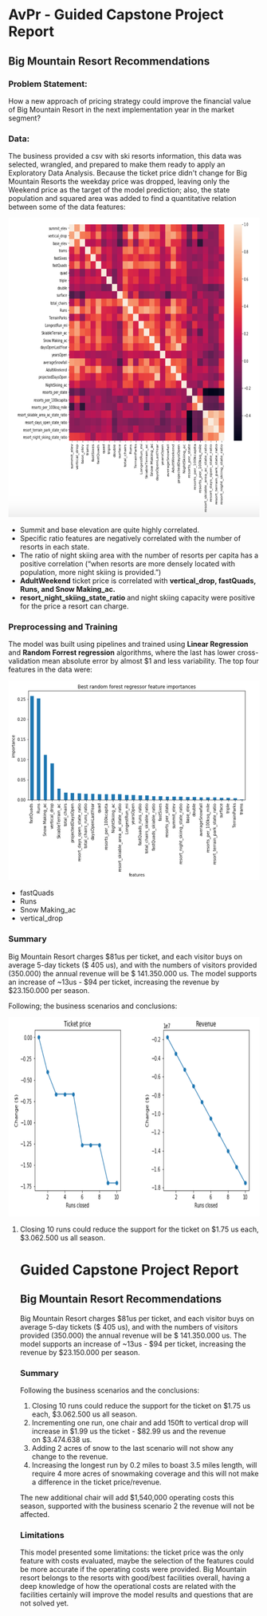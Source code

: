 <h1>AvPr - Guided Capstone Project Report</h1>
<h2>Big Mountain Resort Recommendations</h2>
<h3><strong>Problem Statement:</strong></h3>
<p>How a new approach of pricing strategy could improve the financial value of Big Mountain Resort in the next implementation year in the market segment?</p>
<h3>Data:</h3>
<p>The business provided a csv with ski resorts information, this data was selected, wrangled, and prepared to make them ready to apply an Exploratory Data Analysis. Because the ticket price didn't change for Big Mountain Resorts the weekday price was dropped, leaving only the Weekend price as the target of the model prediction; also, the state population and squared area was added to find a quantitative relation between some of the data features:</p>
<p><img src="images/Heatmap_BigM.png" alt="Heat Map Resorts" width="600" height="600"/></p>
<ul>
<li>Summit and base elevation are quite highly correlated.</li>
<li>Specific ratio features are&nbsp;negatively correlated with the number of resorts in each state.</li>
<li>The ratio of night skiing area with the number of resorts per capita has a positive correlation (&ldquo;when resorts are more densely located with population, more night skiing is provided.&rdquo;)</li>
<li><strong>AdultWeekend</strong>&nbsp;ticket price is correlated with <strong>vertical_drop, fastQuads, Runs, and&nbsp;Snow Making_ac.</strong>&nbsp;</li>
<li><strong>resort_night_skiing_state_ratio </strong>and night skiing capacity were positive for the price a resort can charge.</li>
</ul>
<h3>Preprocessing and Training</h3>
<p>The model was built using pipelines and trained using <strong>Linear Regression</strong> and <strong>Random Forrest regression</strong> algorithms, where the last has lower cross-validation mean absolute error by almost&nbsp;$1 and less variability.&nbsp;The top&nbsp;four features in the data were:</p>
<p><img src="images/RF_features.png" alt="Runs" width="600" height="400"/></p>
<ul>
<li>fastQuads</li>
<li>Runs</li>
<li>Snow Making_ac</li>
<li>vertical_drop</li>
</ul>
<h3><strong>Summary</strong></h3>
<p>Big Mountain Resort charges $81us per ticket, and each visitor buys on average 5-day tickets ($ 405 us), and with the numbers of visitors provided (350.000) the annual revenue will be $ 141.350.000 us. The model supports an increase of ~13us - $94 per ticket, increasing the revenue by $23.150.000 per season.</p>
<p>Following; the business scenarios and conclusions:</p>
<p><img src="images/RunsClosed.png" alt="Runs" width="600" height="400"/></p>
<ol>
<li>Closing 10 runs could reduce the support for the ticket on $1.75 us each, $3.062.500 us all season.&nbsp;</li>
<h1>Guided Capstone Project Report</h1>
<h2>Big Mountain Resort Recommendations</h2>
<p>Big Mountain Resort charges $81us per ticket, and each visitor buys on average 5-day tickets ($ 405 us), and with the numbers of visitors provided (350.000) the annual revenue will be $ 141.350.000 us. The model supports an increase of ~13us - $94 per ticket, increasing the revenue by $23.150.000 per season.</p>
<h3>Summary</h3>
<p>Following the business scenarios and the conclusions:</p>
<ol>
<li>Closing 10 runs could reduce the support for the ticket on $1.75 us each, $3.062.500 us all season.</li>
<li>Incrementing one run, one chair and add 150ft to vertical drop will increase in $1.99 us the ticket - $82.99 us and the revenue on&nbsp;$3.474.638 us.</li>
<li>Adding 2 acres of snow to the last scenario will not show any change to the revenue.</li>
<li>Increasing the longest run by 0.2 miles to boast 3.5 miles length, will require 4 more acres of snowmaking coverage and this will not make a difference in the ticket price/revenue.</li>
</ol>
<p>The new additional chair will add $1,540,000 operating costs this season, supported with the business scenario 2 the revenue will not be affected.</p>
<h3>Limitations</h3>
<p>This model presented some limitations: the ticket price was the only feature with costs evaluated, maybe the selection of the features could be more accurate if the operating costs were provided. Big Mountain resort belongs to the resorts with good/best facilities overall, having a deep knowledge of how the operational costs are related with the facilities certainly will improve the model results and questions that are not solved yet.</p>

